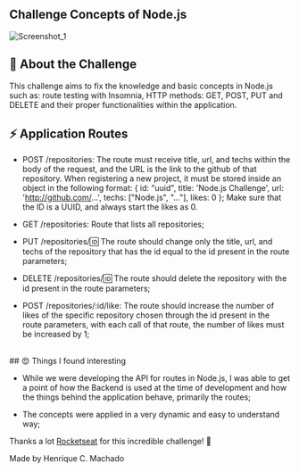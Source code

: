 ## Challenge Concepts of Node.js

![Screenshot_1](https://user-images.githubusercontent.com/59877230/97759691-4eaeb100-1ae0-11eb-929b-6cf005965249.jpg)
<br>
## 🚀 About the Challenge

This challenge aims to fix the knowledge and basic concepts in Node.js such as: route testing with Insomnia, HTTP methods: GET, POST, PUT and DELETE and their proper functionalities within the application.
<br>
## ⚡ Application Routes

- POST /repositories: The route must receive title, url, and techs within the body of the request, and the URL is the link to the github of that repository. When registering a new project, it must be stored inside an object in the following format: { id: "uuid", title: 'Node.js Challenge', url: 'http://github.com/...', techs: ["Node.js", "..."], likes: 0 }; Make sure that the ID is a UUID, and always start the likes as 0.

- GET /repositories: Route that lists all repositories;

- PUT /repositories/:id: The route should change only the title, url, and techs of the repository that has the id equal to the id present in the route parameters;

- DELETE /repositories/:id: The route should delete the repository with the id present in the route parameters;

- POST /repositories/:id/like: The route should increase the number of likes of the specific repository chosen through the id present in the route parameters, with each call of that route, the number of likes must be increased by 1;
<br>
## 😍 Things I found interesting

- While we were developing the API for routes in Node.js, I was able to get a point of how the Backend is used at the time of development and how the things behind the application behave, primarily the routes; 

- The concepts were applied in a very dynamic and easy to understand way; 

Thanks a lot [Rocketseat](https://www.youtube.com/channel/UCSfwM5u0Kce6Cce8_S72olg) for this incredible challenge! 💜 

Made by Henrique C. Machado 
